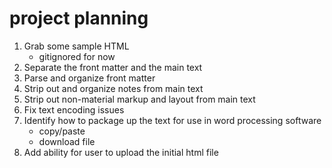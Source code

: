 # project planning

1. Grab some sample HTML
    - gitignored for now
1. Separate the front matter and the main text
1. Parse and organize front matter
1. Strip out and organize notes from main text
1. Strip out non-material markup and layout from main text
1. Fix text encoding issues
1. Identify how to package up the text for use in word processing software
    - copy/paste
    - download file
1. Add ability for user to upload the initial html file
